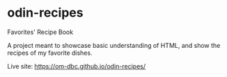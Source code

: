 # odin-recipes
Favorites' Recipe Book

A project meant to showcase basic understanding of HTML, and show the recipes of my favorite dishes.

Live site: https://om-dbc.github.io/odin-recipes/ 
